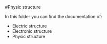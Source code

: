 #Physic structure

In this folder you can find the documentation of:
- Electric structure
- Electronic structure
- Physic structure
